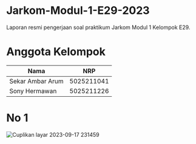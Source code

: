 # Jarkom-Modul-1-E29-2023

Laporan resmi pengerjaan soal praktikum Jarkom Modul 1 Kelompok E29.

# Anggota Kelompok
| Nama | NRP |
| --- | --- |
| Sekar Ambar Arum | 5025211041 |
| Sony Hermawan | 5025211226 |

# No 1
![Cuplikan layar 2023-09-17 231459](https://github.com/AdonisZK/Jarkom-Modul-1-E29-2023/assets/90591077/ee0f5b4f-43ae-40df-aad0-7e65ac11b3bd)
